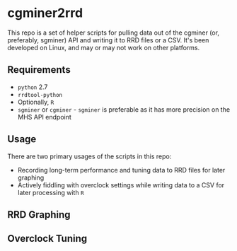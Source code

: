 # cgminer2rrd

This repo is a set of helper scripts for pulling data out of the cgminer (or, preferably, sgminer) API and writing it to RRD files or a CSV. It's been developed on Linux, and may or may not work on other platforms.

## Requirements

* `python` 2.7
* `rrdtool-python`
* Optionally, `R`
* `sgminer` or `cgminer` - `sgminer` is preferable as it has more precision on the MHS API endpoint

## Usage

There are two primary usages of the scripts in this repo:

* Recording long-term performance and tuning data to RRD files for later graphing
* Actively fiddling with overclock settings while writing data to a CSV for later processing with `R`

## RRD Graphing


## Overclock Tuning
